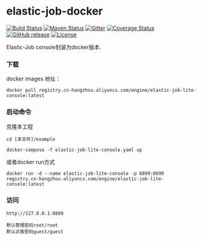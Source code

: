 # elastic-job-docker

[![Build Status](https://secure.travis-ci.org/elasticjob/elastic-job-lite.png?branch=master)](https://travis-ci.org/elasticjob/elastic-job-lite)
[![Maven Status](https://maven-badges.herokuapp.com/maven-central/com.dangdang/elastic-job-lite/badge.svg)](https://maven-badges.herokuapp.com/maven-central/com.dangdang/elastic-job-lite)
[![Gitter](https://badges.gitter.im/Elastic-JOB/elastic-job-lite.svg)](https://gitter.im/Elastic-JOB/elasticjob?utm_source=badge&utm_medium=badge&utm_campaign=pr-badge)
[![Coverage Status](https://coveralls.io/repos/elasticjob/elastic-job/badge.svg?branch=master&service=github)](https://coveralls.io/github/elasticjob/elastic-job?branch=master)
[![GitHub release](https://img.shields.io/github/release/elasticjob/elastic-job.svg)](https://github.com/elasticjob/elastic-job/releases)
[![License](https://img.shields.io/badge/license-Apache%202-4EB1BA.svg)](https://www.apache.org/licenses/LICENSE-2.0.html)

Elastic-Job console封装为docker版本.

### 下载
docker images 地址：
```text
docker pull registry.cn-hangzhou.aliyuncs.com/engine/elastic-job-lite-console:latest
```

### 启动命令
克隆本工程
```text
cd [本文件]/example

docker-compose -f elastic-job-lite-console.yaml up
```
或者docker run方式
```text
docker run -d --name elastic-job-lite-console -p 8899:8899 registry.cn-hangzhou.aliyuncs.com/engine/elastic-job-lite-console:latest
```

### 访问

```text
http://127.0.0.1:8899
```
```text
默认管理密码root/root
默认访客密码guest/guest
```
